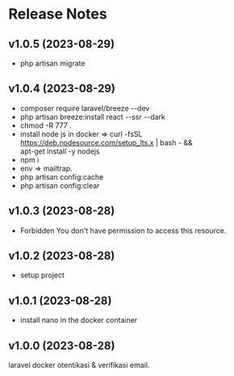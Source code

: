 # Release Notes

## v1.0.5 (2023-08-29)

- php artisan migrate

## v1.0.4 (2023-08-29)

- composer require laravel/breeze --dev
- php artisan breeze:install react --ssr --dark
- chmod -R 777 .
- install node js in docker => curl -fsSL https://deb.nodesource.com/setup_lts.x | bash - &&\
  apt-get install -y nodejs
- npm i
- env => mailtrap.
- php artisan config:cache
- php artisan config:clear

## v1.0.3 (2023-08-28)

- Forbidden You don't have permission to access this resource.

## v1.0.2 (2023-08-28)

- setup project

## v1.0.1 (2023-08-28)

- install nano in the docker container

## v1.0.0 (2023-08-28)

laravel docker otentikasi & verifikasi email.
